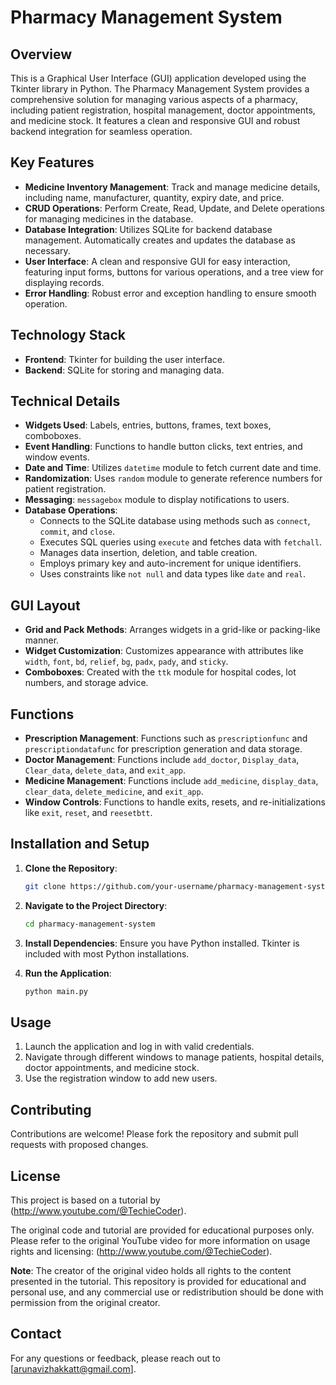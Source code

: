 # Pharmacy Management System

## Overview

This is a Graphical User Interface (GUI) application developed using the Tkinter library in Python. The Pharmacy Management System provides a comprehensive solution for managing various aspects of a pharmacy, including patient registration, hospital management, doctor appointments, and medicine stock. It features a clean and responsive GUI and robust backend integration for seamless operation.

## Key Features

- **Medicine Inventory Management**: Track and manage medicine details, including name, manufacturer, quantity, expiry date, and price.
- **CRUD Operations**: Perform Create, Read, Update, and Delete operations for managing medicines in the database.
- **Database Integration**: Utilizes SQLite for backend database management. Automatically creates and updates the database as necessary.
- **User Interface**: A clean and responsive GUI for easy interaction, featuring input forms, buttons for various operations, and a tree view for displaying records.
- **Error Handling**: Robust error and exception handling to ensure smooth operation.

## Technology Stack

- **Frontend**: Tkinter for building the user interface.
- **Backend**: SQLite for storing and managing data.

## Technical Details

- **Widgets Used**: Labels, entries, buttons, frames, text boxes, comboboxes.
- **Event Handling**: Functions to handle button clicks, text entries, and window events.
- **Date and Time**: Utilizes `datetime` module to fetch current date and time.
- **Randomization**: Uses `random` module to generate reference numbers for patient registration.
- **Messaging**: `messagebox` module to display notifications to users.
- **Database Operations**: 
  - Connects to the SQLite database using methods such as `connect`, `commit`, and `close`.
  - Executes SQL queries using `execute` and fetches data with `fetchall`.
  - Manages data insertion, deletion, and table creation.
  - Employs primary key and auto-increment for unique identifiers.
  - Uses constraints like `not null` and data types like `date` and `real`.

## GUI Layout

- **Grid and Pack Methods**: Arranges widgets in a grid-like or packing-like manner.
- **Widget Customization**: Customizes appearance with attributes like `width`, `font`, `bd`, `relief`, `bg`, `padx`, `pady`, and `sticky`.
- **Comboboxes**: Created with the `ttk` module for hospital codes, lot numbers, and storage advice.

## Functions

- **Prescription Management**: Functions such as `prescriptionfunc` and `prescriptiondatafunc` for prescription generation and data storage.
- **Doctor Management**: Functions include `add_doctor`, `Display_data`, `Clear_data`, `delete_data`, and `exit_app`.
- **Medicine Management**: Functions include `add_medicine`, `display_data`, `clear_data`, `delete_medicine`, and `exit_app`.
- **Window Controls**: Functions to handle exits, resets, and re-initializations like `exit`, `reset`, and `reesetbtt`.

## Installation and Setup

1. **Clone the Repository**:
   ```bash
   git clone https://github.com/your-username/pharmacy-management-system.git
   ```
2. **Navigate to the Project Directory**:
   ```bash
   cd pharmacy-management-system
   ```
3. **Install Dependencies**:
   Ensure you have Python installed. Tkinter is included with most Python installations.

4. **Run the Application**:
   ```bash
   python main.py
   ```

## Usage

1. Launch the application and log in with valid credentials.
2. Navigate through different windows to manage patients, hospital details, doctor appointments, and medicine stock.
3. Use the registration window to add new users.

## Contributing

Contributions are welcome! Please fork the repository and submit pull requests with proposed changes.

## License

This project is based on a tutorial by (http://www.youtube.com/@TechieCoder). 

The original code and tutorial are provided for educational purposes only. Please refer to the original YouTube video for more information on usage rights and licensing: (http://www.youtube.com/@TechieCoder).

**Note**: The creator of the original video holds all rights to the content presented in the tutorial. This repository is provided for educational and personal use, and any commercial use or redistribution should be done with permission from the original creator.


## Contact

For any questions or feedback, please reach out to [arunavizhakkatt@gmail.com].
